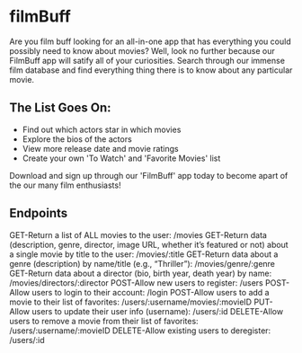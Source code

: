 # filmBuff
Are you film buff looking for an all-in-one app that has everything you could possibly need to know about movies? Well, look no further because our FilmBuff app will satify all of your curiosities.
Search through our immense film database and find everything thing there is to know about any particular movie.

## The List Goes On:
- Find out which actors star in which movies
- Explore the bios of the actors
- View more release date and movie ratings
- Create your own 'To Watch' and 'Favorite Movies' list

Download and sign up through our 'FilmBuff' app today to become apart of the our many film enthusiasts!

## Endpoints

GET-Return a list of ALL movies to the user: /movies
GET-Return data (description, genre, director, image URL, whether it’s featured or not) about a single movie by title to the user: /movies/:title
GET-Return data about a genre (description) by name/title (e.g., “Thriller”): /movies/genre/:genre
GET-Return data about a director (bio, birth year, death year) by name: /movies/directors/:director
POST-Allow new users to register: /users
POST- Allow users to login to their account: /login
POST-Allow users to add a movie to their list of favorites: /users/:username/movies/:movieID
PUT-Allow users to update their user info (username): /users/:id
DELETE-Allow users to remove a movie from their list of favorites: /users/:username/:movieID
DELETE-Allow existing users to deregister: /users/:id
